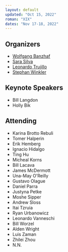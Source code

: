 ```yaml
---
layout: default
updated: "Oct 15, 2022"
roman: "XIX"
dates: "Nov 17-18, 2022"
---
```



## Organizers

- [Wolfgang Banzhaf](http://www.cse.msu.edu/~banzhafw/)
- [Sara Silva](https://ciencias.ulisboa.pt/en/perfil/sgsilva)
- [Leonardo Trujillo](https://www.researchgate.net/lab/Leonardo-Trujillo-Lab)
- [Stephan Winkler](http://bioinformatics.fh-hagenberg.at/site/index.php?id=36)

## Keynote Speakers

- Bill Langdon
- Holly Bik

## Attending

- Karina Brotto Rebuli
- Tomer Halperin
- Erik Hemberg
- Ignacio Hidalgo
- Ting Hu
- Micheal Korns
- Bill Lacava
- James McDermott
- Una-May O'Reilly
- Gustavo Olague
- Daniel Parra
- Justyna Petke
- Moshe Sipper
- Andrew Sloss
- Itai Tzruia
- Ryan Urbanowicz
- Leonardo Vanneschi
- Bill Worzel
- Alden Wright
- Luis Zaman
- Zhilei Zhou
- N.N.
